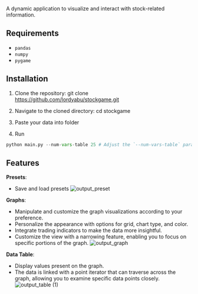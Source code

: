 A dynamic application to visualize and interact with stock-related information.

## Requirements
- `pandas`
- `numpy`
- `pygame`

## Installation

1. Clone the repository:
git clone https://github.com/lordyabu/stockgame.git

2. Navigate to the cloned directory:
cd stockgame

3. Paste your data into folder

4. Run

```python
python main.py --num-vars-table 25 # Adjust the `--num-vars-table` parameter based on your preference.
```

## Features

**Presets**:
- Save and load presets
![output_preset](https://github.com/lordyabu/stockgame/assets/92772420/4ad19ac6-80ae-4209-ae8e-4e4af8551be7)

**Graphs**: 
- Manipulate and customize the graph visualizations according to your preference.
- Personalize the appearance with options for grid, chart type, and color.
- Integrate trading indicators to make the data more insightful.
- Customize the view with a narrowing feature, enabling you to focus on specific portions of the graph.
![output_graph](https://github.com/lordyabu/stockgame/assets/92772420/451ee660-4276-47f7-84a0-2ffb0d45addd)

**Data Table**: 
- Display values present on the graph.
- The data is linked with a point iterator that can traverse across the graph, allowing you to examine specific data points closely.
![output_table (1)](https://github.com/lordyabu/stockgame/assets/92772420/4210ad35-8199-4405-aa31-dae777e2ebcd)
